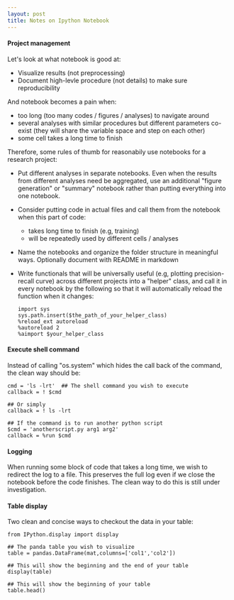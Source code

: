 ```yaml
---
layout: post
title: Notes on Ipython Notebook
---
```

#### Project management
Let's look at what notebook is good at:

+	Visualize results (not preprocessing) 
+	Document high-levle procedure (not details) to make sure reproducibility

And notebook becomes a pain when:

+	too long (too many codes / figures / analyses) to navigate around
+ 	several analyses with similar procedures but different parameters co-exist (they will share the variable space and step on each other)
+  some cell takes a long time to finish

Therefore, some rules of thumb for reasonabily use notebooks for a research project:

+	Put different analyses in separate notebooks. Even when the results from different analyses need be aggregated, use an additional "figure generation" or "summary" notebook rather than putting everything into one notebook.
+	Consider putting code in actual files and call them from the notebook when this part of code:
	+ takes long time to finish (e.g, training)
	+ will be repeatedly used by different cells / analyses
+	Name the notebooks and organize the folder structure in meaningful ways. Optionally document with README in markdown
+ 	Write functionals that will be universally useful (e.g, plotting precision-recall curve) across different projects into a "helper" class, and call it in every notebook by the following so that it will automatically reload the function when it changes:


	```
	import sys
	sys.path.insert($the_path_of_your_helper_class)
	%reload_ext autoreload
	%autoreload 2
	%aimport $your_helper_class
	```

#### Execute shell command
Instead of calling "os.system" which hides the call back of the command, the clean way should be:

```
cmd = 'ls -lrt'  ## The shell command you wish to execute
callback = ! $cmd

## Or simply
callback = ! ls -lrt

## If the command is to run another python script
$cmd = 'anotherscript.py arg1 arg2'
callback = %run $cmd 
``` 
#### Logging
When running some block of code that takes a long time, we wish to redirect the log to a file. This preserves the full log even if we close the notebook before the code finishes. The clean way to do this is still under investigation.

#### Table display
Two clean and concise ways to checkout the data in your table:

```
from IPython.display import display

## The panda table you wish to visualize
table = pandas.DataFrame(mat,columns=['col1','col2'])  

## This will show the beginning and the end of your table
display(table) 

## This will show the beginning of your table
table.head()   
```



